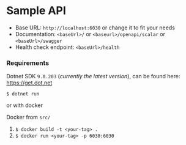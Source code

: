 # Sample API

- Base URL: `http://localhost:6030` or change it to fit your needs
- Documentation: `<baseUrl>/`  or `<baseurl>/openapi/scalar` or `<baseUrl>/swagger`
- Health check endpoint: `<baseUrl>/health`

### Requirements

Dotnet SDK `9.0.203` (*currently the latest version*), can be found here: https://get.dot.net

`$ dotnet run`

or with docker

Docker from `src/`
1. `$ docker build -t <your-tag> .`
2. `$ docker run <your-tag> -p 6030:6030`